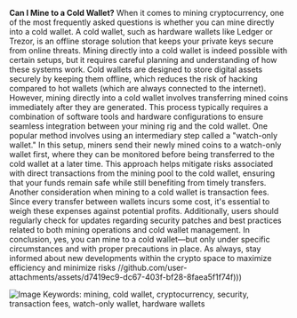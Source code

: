 **Can I Mine to a Cold Wallet?**
When it comes to mining cryptocurrency, one of the most frequently asked questions is whether you can mine directly into a cold wallet. A cold wallet, such as hardware wallets like Ledger or Trezor, is an offline storage solution that keeps your private keys secure from online threats. Mining directly into a cold wallet is indeed possible with certain setups, but it requires careful planning and understanding of how these systems work.
Cold wallets are designed to store digital assets securely by keeping them offline, which reduces the risk of hacking compared to hot wallets (which are always connected to the internet). However, mining directly into a cold wallet involves transferring mined coins immediately after they are generated. This process typically requires a combination of software tools and hardware configurations to ensure seamless integration between your mining rig and the cold wallet.
One popular method involves using an intermediary step called a "watch-only wallet." In this setup, miners send their newly mined coins to a watch-only wallet first, where they can be monitored before being transferred to the cold wallet at a later time. This approach helps mitigate risks associated with direct transactions from the mining pool to the cold wallet, ensuring that your funds remain safe while still benefiting from timely transfers.
Another consideration when mining to a cold wallet is transaction fees. Since every transfer between wallets incurs some cost, it's essential to weigh these expenses against potential profits. Additionally, users should regularly check for updates regarding security patches and best practices related to both mining operations and cold wallet management.
In conclusion, yes, you can mine to a cold wallet—but only under specific circumstances and with proper precautions in place. As always, stay informed about new developments within the crypto space to maximize efficiency and minimize risks //github.com/user-attachments/assets/d7419ec9-dc67-403f-bf28-8faea5f1f74f)))

![Image](https://github.com/user-attachments/assets/4a25d116-2220-4385-b08e-f287af8fcbc4)
Keywords: mining, cold wallet, cryptocurrency, security, transaction fees, watch-only wallet, hardware wallets
